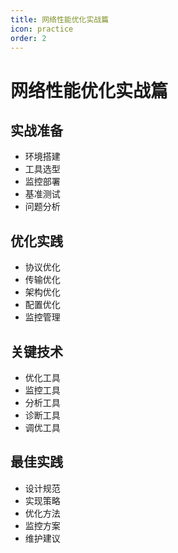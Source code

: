 ```yaml
---
title: 网络性能优化实战篇
icon: practice
order: 2
---
```


# 网络性能优化实战篇

## 实战准备
- 环境搭建
- 工具选型
- 监控部署
- 基准测试
- 问题分析

## 优化实践
- 协议优化
- 传输优化
- 架构优化
- 配置优化
- 监控管理

## 关键技术
- 优化工具
- 监控工具
- 分析工具
- 诊断工具
- 调优工具

## 最佳实践
- 设计规范
- 实现策略
- 优化方法
- 监控方案
- 维护建议
